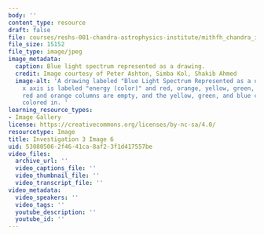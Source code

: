 ```yaml
---
body: ''
content_type: resource
draft: false
file: courses/reshs-001-chandra-astrophysics-institute/mithfh_chandra_inv3_bldraw.jpg
file_size: 15152
file_type: image/jpeg
image_metadata:
  caption: Blue light spectrum represented as a drawing.
  credit: Image courtesy of Peter Ashton, Simba Kol, Shakib Ahmed
  image-alt: 'A drawing labeled "Blue Light Spectrum Represented as a drawing." The
    x axis is labeled "energy (color)" and red, orange, yellow, green, and blue. The
    red and orange columns are empty, and the yellow, green, and blue columns are
    colored in. '
learning_resource_types:
- Image Gallery
license: https://creativecommons.org/licenses/by-nc-sa/4.0/
resourcetype: Image
title: Investigation 3 Image 6
uid: 53080506-2f46-41ca-8af2-3f1d417557be
video_files:
  archive_url: ''
  video_captions_file: ''
  video_thumbnail_file: ''
  video_transcript_file: ''
video_metadata:
  video_speakers: ''
  video_tags: ''
  youtube_description: ''
  youtube_id: ''
---
```

